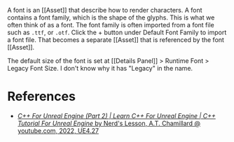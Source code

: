 A font is an [[Asset]] that describe how to render characters.
A font contains a font family, which is the shape of the glyphs.
This is what we often think of as a font.
The font family is often imported from a font file such as `.ttf`, or `.otf`.
Click the + button under Default Font Family to import a font file.
That becomes a separate [[Asset]] that is referenced by the font [[Asset]].

The default size of the font is set at [[Details Panel]] > Runtime Font > Legacy Font Size.
I don't know why it has "Legacy" in the name.

# References

- [_C++ For Unreal Engine (Part 2) | Learn C++ For Unreal Engine | C++ Tutorial For Unreal Engine_ by Nerd's Lesson, A.T. Chamillard @ youtube.com, 2022, UE4.27](https://youtu.be/IYJwU-rB2jA?t=12205)
